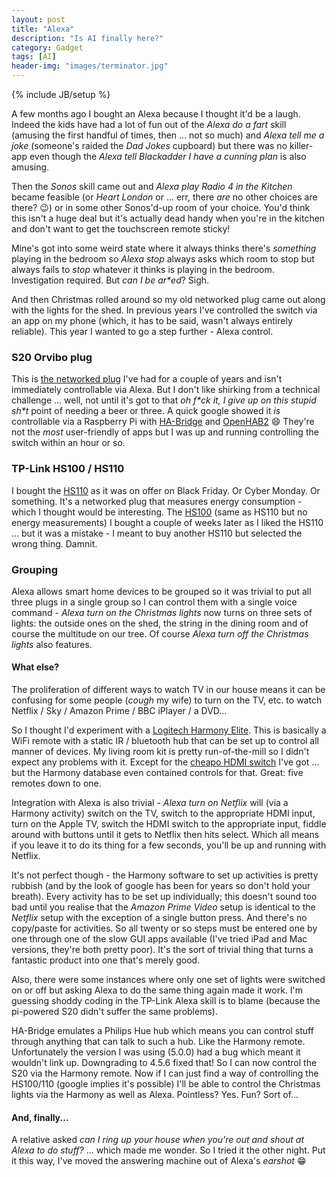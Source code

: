 ```yaml
---
layout: post
title: "Alexa"
description: "Is AI finally here?"
category: Gadget
tags: [AI]
header-img: "images/terminator.jpg"
---
```

{% include JB/setup %}

A few months ago I bought an Alexa because I thought it'd be a laugh.  Indeed the kids have had a lot of fun out of the _Alexa do a fart_ skill (amusing the first handful of times, then ... not so much) and _Alexa tell me a joke_ (someone's raided the _Dad Jokes_ cupboard) but there was no killer-app even though the _Alexa tell Blackadder I have a cunning plan_ is also amusing.

Then the _Sonos_ skill came out and _Alexa play Radio 4 in the Kitchen_ became feasible (or _Heart London_ or ... err, there _are_ no other choices are there? :wink:) or in some other Sonos'd-up room of your choice.  You'd think this isn't a huge deal but it's actually dead handy when you're in the kitchen and don't want to get the touchscreen remote sticky!

Mine's got into some weird state where it always thinks there's _something_ playing in the bedroom so _Alexa stop_ always asks which room to stop but always fails to _stop_ whatever it thinks is playing in the bedroom.  Investigation required.  But _can I be ar\*ed_?  Sigh.

And then Christmas rolled around so my old networked plug came out along with the lights for the shed.  In previous years I've controlled the switch via an app on my phone (which, it has to be said, wasn't always entirely reliable).  This year I wanted to go a step further - Alexa control.

### S20 Orvibo plug
This is [the networked plug](https://www.amazon.co.uk/marsboy-S20-Automation-Control-Smartphone/dp/B01LXKPUDK/ref=sr_1_1?ie=UTF8&qid=1515236907&sr=8-1&keywords=s20+orvibo) I've had for a couple of years and isn't immediately controllable via Alexa.  But I don't like shirking from a technical challenge ... well, not until it's got to that _oh f\*ck it, I give up on this stupid sh\*t_ point of needing a beer or three.  A quick google showed it _is_ controllable via a Raspberry Pi with [HA-Bridge](https://github.com/bwssytems/ha-bridge) and [OpenHAB2](https://www.openhab.org) :smile:  They're not the _most_ user-friendly of apps but I was up and running controlling the switch within an hour or so.

### TP-Link HS100 / HS110
I bought the [HS110](https://www.amazon.co.uk/HS110-Monitoring-Assistant-Required-UK/dp/B01IBUF48S/ref=sr_1_1_sspa?s=computers&ie=UTF8&qid=1515236933&sr=1-1-spons&keywords=tp-link+hs110&psc=1) as it was on offer on Black Friday.  Or Cyber Monday.  Or something.  It's a networked plug that measures energy consumption - which I thought would be interesting.  The [HS100](https://www.amazon.co.uk/HS100-Assistant-Required-Anywhere-UK/dp/B01I3ZCBFK/ref=sr_1_1_sspa?s=computers&ie=UTF8&qid=1515236956&sr=1-1-spons&keywords=tp-link+hs100&psc=1) (same as HS110 but no energy measurements) I bought a couple of weeks later as I liked the HS110 ... but it was a mistake - I meant to buy another HS110 but selected the wrong thing.  Damnit.

### Grouping
Alexa allows smart home devices to be grouped so it was trivial to put all three plugs in a single group so I can control them with a single voice command - _Alexa turn on the Christmas lights_ now turns on three sets of lights: the outside ones on the shed, the string in the dining room and of course the multitude on our tree.  Of course _Alexa turn off the Christmas lights_ also features.

#### What else?
The proliferation of different ways to watch TV in our house means it can be confusing for some people (_cough_ my wife) to turn on the TV, etc. to watch Netflix / Sky / Amazon Prime / BBC iPlayer / a DVD...

So I thought I'd experiment with a [Logitech Harmony Elite](https://www.amazon.co.uk/Logitech-Harmony-Elite-Remote-Control-Blue/dp/B014GXQOJ2/ref=sr_1_1?s=computers&ie=UTF8&qid=1515237013&sr=1-1&keywords=logitech+harmony+elite).  This is basically a WiFi remote with a static IR / bluetooth hub that can be set up to control all manner of devices.  My living room kit is pretty run-of-the-mill so I didn't expect any problems with it.  Except for the [cheapo HDMI switch](https://www.amazon.co.uk/gp/product/B011R5P9WA/ref=oh_aui_search_detailpage?ie=UTF8&psc=1) I've got ... but the Harmony database even contained controls for that.  Great: five remotes down to one.

Integration with Alexa is also trivial - _Alexa turn on Netflix_ will (via a Harmony activity) switch on the TV, switch to the appropriate HDMI input, turn on the Apple TV, switch the HDMI switch to the appropriate input, fiddle around with buttons until it gets to Netflix then hits select.  Which all means if you leave it to do its thing for a few seconds, you'll be up and running with Netflix.

It's not perfect though - the Harmony software to set up activities is pretty rubbish (and by the look of google has been for years so don't hold your breath).  Every activity has to be set up individually; this doesn't sound too bad until you realise that the _Amazon Prime Video_ setup is identical to the _Netflix_ setup with the exception of a single button press.  And there's no copy/paste for activities.  So all twenty or so steps must be entered one by one through one of the slow GUI apps available (I've tried iPad and Mac versions, they're both pretty poor).  It's the sort of trivial thing that turns a fantastic product into one that's merely good.

Also, there were some instances where only one set of lights were switched on or off but asking Alexa to do the same thing again made it work.  I'm guessing shoddy coding in the TP-Link Alexa skill is to blame (because the pi-powered S20 didn't suffer the same problems).

HA-Bridge emulates a Philips Hue hub which means you can control stuff through anything that can talk to such a hub.  Like the Harmony remote.  Unfortunately the version I was using (5.0.0) had a bug which meant it wouldn't link up.  Downgrading to 4.5.6 fixed that!  So I can now control the S20 via the Harmony remote.  Now if I can just find a way of controlling the HS100/110 (google implies it's possible) I'll be able to control the Christmas lights via the Harmony as well as Alexa.  Pointless?  Yes.  Fun?  Sort of...

#### And, finally...
A relative asked _can I ring up your house when you're out and shout at Alexa to do stuff?_ ... which made me wonder.  So I tried it the other night.  Put it this way, I've moved the answering machine out of Alexa's _earshot_ :grin: